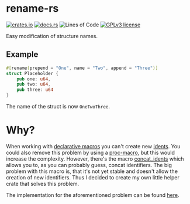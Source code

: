 # rename-rs

[![crates.io](https://img.shields.io/crates/v/rename.svg)](https://crates.io/crates/rename)
[![docs.rs](https://docs.rs/rename/badge.svg)](https://docs.rs/rename)
![Lines of Code](https://tokei.rs/b1/github/not-matthias/rename)
[![GPLv3 license](https://img.shields.io/badge/License-GPLv3-blue.svg)](https://github.com/not-matthias/rename-rs/blob/master/LICENSE)

Easy modification of structure names.

## Example

```rust
#[rename(prepend = "One", name = "Two", append = "Three")]
struct Placeholder {
    pub one: u64,
    pub two: u64,
    pub three: u64
}
```
The name of the struct is now `OneTwoThree`. 

# Why?

When working with [declarative macros](https://doc.rust-lang.org/book/ch19-06-macros.html#declarative-macros-with-macro_rules-for-general-metaprogramming) you can't create new [idents](https://doc.rust-lang.org/reference/identifiers.html). You could also remove this problem by using a [proc-macro](https://doc.rust-lang.org/reference/procedural-macros.html), but this would increase the complexity. However, there's the macro [concat_idents](https://doc.rust-lang.org/std/macro.concat_idents.html) which allows you to, as you can probably guess, concat identifiers. The big problem with this macro is, that it's not yet stable and doesn't allow the creation of new identifiers. Thus I decided to create my own little helper crate that solves this problem. 

The implementation for the aforementioned problem can be found [here](./examples/macro.rs).
